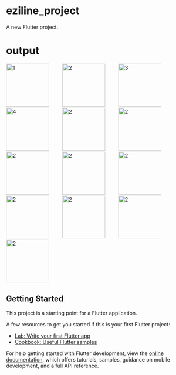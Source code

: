 # eziline_project

A new Flutter project.
 # output


<img width="117" alt="1" src="https://github.com/developertouch/technology-school/assets/125723825/870fa2a7-8ff3-45cb-bdfa-385a914e3287">   &emsp;&emsp;
<img width="117" alt="2" src="https://github.com/developertouch/technology-school/assets/125723825/cd3c6d1f-500c-4c55-adf4-533e20063306">   &emsp;&emsp;
<img width="117" alt="3" src="https://github.com/developertouch/technology-school/assets/125723825/f13453fe-2ae7-4870-96c3-890f7e8d9003">   &emsp;&emsp;
<img width="117" alt="4" src="https://github.com/developertouch/technology-school/assets/125723825/48f8e8f8-70fb-4295-84d2-9a754280dec8">   &emsp;&emsp;
<img width="117" alt="2" src="https://github.com/developertouch/technology-school/assets/125723825/06459751-ffb3-40ec-92b3-85d75c930bd3">   &emsp;&emsp;
<img width="117" alt="2" src="https://github.com/developertouch/technology-school/assets/125723825/7f5373d0-cb33-40a8-897c-ca7a887142f4">   &emsp;&emsp;
<img width="117" alt="2" src="https://github.com/developertouch/technology-school/assets/125723825/aaffe4a4-151d-4b99-8149-3ed57df65bf5">   &emsp;&emsp;
<img width="117" alt="2" src="https://github.com/developertouch/technology-school/assets/125723825/6dedb480-83ae-4186-9d9f-23a257731e67">   &emsp;&emsp;
<img width="117" alt="2" src="https://github.com/developertouch/technology-school/assets/125723825/fb631c20-9b69-40a3-aef9-19cf8ecb51fc">   &emsp;&emsp;
<img width="117" alt="2" src="https://github.com/developertouch/technology-school/assets/125723825/b17bef06-e884-4924-83cf-81f81700da96">   &emsp;&emsp;
<img width="117" alt="2" src="https://github.com/developertouch/technology-school/assets/125723825/21487f19-13db-48ce-985b-f6198c941714">   &emsp;&emsp;
<img width="117" alt="2" src="https://github.com/developertouch/technology-school/assets/125723825/b8e1f18d-5f00-4b85-9b03-ec8ba33ab04d">   &emsp;&emsp;
<img width="117" alt="2" src="https://github.com/developertouch/technology-school/assets/125723825/5c843360-5f06-4e79-8458-3c897bf3ef32">   &emsp;&emsp;











## Getting Started

This project is a starting point for a Flutter application.

A few resources to get you started if this is your first Flutter project:

- [Lab: Write your first Flutter app](https://docs.flutter.dev/get-started/codelab)
- [Cookbook: Useful Flutter samples](https://docs.flutter.dev/cookbook)

For help getting started with Flutter development, view the
[online documentation](https://docs.flutter.dev/), which offers tutorials,
samples, guidance on mobile development, and a full API reference.
